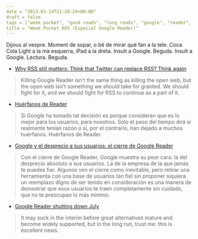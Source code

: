```yaml
---
date = "2013-03-14T21:20:24+00:00"
draft = false
tags = ["week pocket", "good reads", "long reads", "google", "reader", "lectura"]
title = "Week Pocket 005 (Especial Google Reader)"
---
```

Dijous al vespre. Moment de sopar, o bé de mirar què fan a la tele. Coca Cola Light a la mà esquerra, iPad a la dreta. Insult a Google. Beguda. Insult a Google. Lectura. Beguda.

- [Why RSS still matters: Think that Twitter can replace RSS? Think again](http://www.theverge.com/2013/3/14/4105006/why-rss-still-matters)

 > Killing Google Reader isn't the same thing as killing the open web, but the open web isn't something we should take for granted. We should fight for it, and we should fight for RSS to continue as a part of it.

- [Huérfanos de Reader](http://www.genbeta.com/web/huerfanos-de-reader)

 > Si Google ha tomado tal decisión es porque consideran que es lo mejor para los usuarios, para nosotros. Sólo el paso del tiempo dirá si realmente tenían razón o si, por el contrario, han dejado a muchos huérfanos. Huérfanos de Reader.

- [Google y el desprecio a sus usuarios: el cierre de Google Reader](http://www.enriquedans.com/2013/03/google-y-el-desprecio-a-sus-usuarios-el-cierre-de-google-reader.html)

 > Con el cierre de Google Reader, Google muestra su peor cara: la del desprecio absoluto a sus usuarios. La de la empresa de la que jamás te puedes fiar. Algunos ven el cierre como inevitable, pero retirar una herramienta con una base de usuarios tan fiel sin proponer siquiera un reemplazo digno de ser tenido en consideración es una manera de demostrar que esos usuarios te traen completamente sin cuidado, que no te preocupan lo más mínimo. 

- [Google Reader shutting down July](hhttp://www.marco.org/2013/03/13/google-reader-sunset)

 > It may suck in the interim before great alternatives mature and become widely supported, but in the long run, trust me: this is excellent news.
